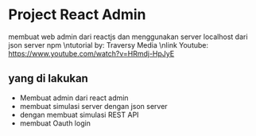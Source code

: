 # Project React Admin

membuat web admin dari reactjs dan menggunakan server localhost dari json server npm
\ntutorial by: Traversy Media
\nlink Youtube: https://www.youtube.com/watch?v=HRmdj-HpJyE

## yang di lakukan

- Membuat admin dari react admin
- membuat simulasi server dengan json server
- dengan membuat simulasi REST API
- membuat Oauth login
